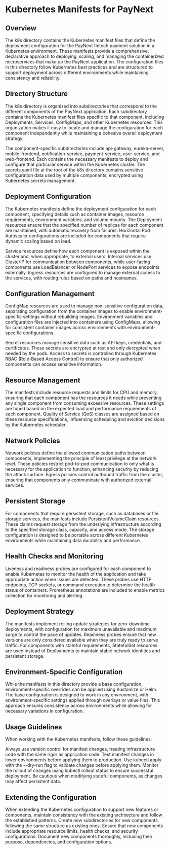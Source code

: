 # Kubernetes Manifests for PayNext

## Overview

The k8s directory contains the Kubernetes manifest files that define the deployment configuration for the PayNext fintech payment solution in a Kubernetes environment. These manifests provide a comprehensive, declarative approach to deploying, scaling, and managing the containerized microservices that make up the PayNext application. The configuration files in this directory follow Kubernetes best practices and are structured to support deployment across different environments while maintaining consistency and reliability.

## Directory Structure

The k8s directory is organized into subdirectories that correspond to the different components of the PayNext application. Each subdirectory contains the Kubernetes manifest files specific to that component, including Deployments, Services, ConfigMaps, and other Kubernetes resources. This organization makes it easy to locate and manage the configuration for each component independently while maintaining a cohesive overall deployment strategy.

The component-specific subdirectories include api-gateway, eureka-server, mobile-frontend, notification-service, payment-service, user-service, and web-frontend. Each contains the necessary manifests to deploy and configure that particular service within the Kubernetes cluster. The secrets.yaml file at the root of the k8s directory contains sensitive configuration data used by multiple components, encrypted using Kubernetes secrets management.

## Deployment Configuration

The Kubernetes manifests define the deployment configuration for each component, specifying details such as container images, resource requirements, environment variables, and volume mounts. The Deployment resources ensure that the specified number of replicas for each component are maintained, with automatic recovery from failures. Horizontal Pod Autoscaler configurations are included for components that require dynamic scaling based on load.

Service resources define how each component is exposed within the cluster and, when appropriate, to external users. Internal services use ClusterIP for communication between components, while user-facing components use LoadBalancer or NodePort services to expose endpoints externally. Ingress resources are configured to manage external access to the services, with routing rules based on paths and hostnames.

## Configuration Management

ConfigMap resources are used to manage non-sensitive configuration data, separating configuration from the container images to enable environment-specific settings without rebuilding images. Environment variables and configuration files are injected into containers using ConfigMaps, allowing for consistent container images across environments with environment-specific configurations.

Secret resources manage sensitive data such as API keys, credentials, and certificates. These secrets are encrypted at rest and only decrypted when needed by the pods. Access to secrets is controlled through Kubernetes RBAC (Role-Based Access Control) to ensure that only authorized components can access sensitive information.

## Resource Management

The manifests include resource requests and limits for CPU and memory, ensuring that each component has the resources it needs while preventing any single component from consuming excessive resources. These settings are tuned based on the expected load and performance requirements of each component. Quality of Service (QoS) classes are assigned based on these resource specifications, influencing scheduling and eviction decisions by the Kubernetes scheduler.

## Network Policies

Network policies define the allowed communication paths between components, implementing the principle of least privilege at the network level. These policies restrict pod-to-pod communication to only what is necessary for the application to function, enhancing security by reducing the attack surface. Egress policies control outbound traffic from the cluster, ensuring that components only communicate with authorized external services.

## Persistent Storage

For components that require persistent storage, such as databases or file storage services, the manifests include PersistentVolumeClaim resources. These claims request storage from the underlying infrastructure according to the specified storage class, capacity, and access mode. The storage configuration is designed to be portable across different Kubernetes environments while maintaining data durability and performance.

## Health Checks and Monitoring

Liveness and readiness probes are configured for each component to enable Kubernetes to monitor the health of the application and take appropriate action when issues are detected. These probes use HTTP endpoints, TCP sockets, or command execution to determine the health status of containers. Prometheus annotations are included to enable metrics collection for monitoring and alerting.

## Deployment Strategy

The manifests implement rolling update strategies for zero-downtime deployments, with configuration for maximum unavailable and maximum surge to control the pace of updates. Readiness probes ensure that new versions are only considered available when they are truly ready to serve traffic. For components with stateful requirements, StatefulSet resources are used instead of Deployments to maintain stable network identities and persistent storage.

## Environment-Specific Configuration

While the manifests in this directory provide a base configuration, environment-specific overrides can be applied using Kustomize or Helm. The base configuration is designed to work in any environment, with environment-specific settings applied through overlays or value files. This approach ensures consistency across environments while allowing for necessary variations in configuration.

## Usage Guidelines

When working with the Kubernetes manifests, follow these guidelines:

Always use version control for manifest changes, treating infrastructure code with the same rigor as application code. Test manifest changes in lower environments before applying them to production. Use kubectl apply with the --dry-run flag to validate changes before applying them. Monitor the rollout of changes using kubectl rollout status to ensure successful deployment. Be cautious when modifying stateful components, as changes may affect persistent data.

## Extending the Configuration

When extending the Kubernetes configuration to support new features or components, maintain consistency with the existing architecture and follow the established patterns. Create new subdirectories for new components, following the same structure as existing ones. Ensure that new components include appropriate resource limits, health checks, and security configurations. Document new components thoroughly, including their purpose, dependencies, and configuration options.
